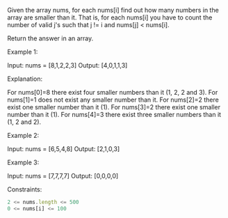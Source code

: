 Given the array nums, for each nums[i] find out how many numbers in the array are smaller than it. That is, for each nums[i] you have to count the number of valid j's such that j != i and nums[j] < nums[i].

Return the answer in an array.

 

Example 1:

Input: nums = [8,1,2,2,3]
Output: [4,0,1,1,3]

Explanation: 

For nums[0]=8 there exist four smaller numbers than it (1, 2, 2 and 3). 
For nums[1]=1 does not exist any smaller number than it.
For nums[2]=2 there exist one smaller number than it (1). 
For nums[3]=2 there exist one smaller number than it (1). 
For nums[4]=3 there exist three smaller numbers than it (1, 2 and 2).


Example 2:

Input: nums = [6,5,4,8]
Output: [2,1,0,3]


Example 3:

Input: nums = [7,7,7,7]
Output: [0,0,0,0]
 

Constraints:
```js
2 <= nums.length <= 500
0 <= nums[i] <= 100
